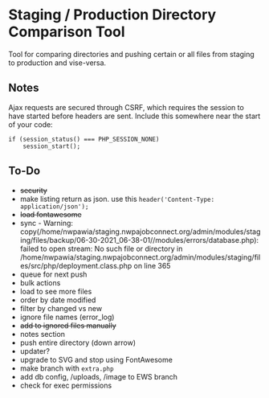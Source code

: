# Staging / Production Directory Comparison Tool
Tool for comparing directories and pushing certain or all files from staging to production and vise-versa.

## Notes
Ajax requests are secured through CSRF, which requires the session to have started before headers are sent. Include 
this somewhere near the start of your code:
```
if (session_status() === PHP_SESSION_NONE)
    session_start();
```

## To-Do
- ~~security~~
- make listing return as json. use this `header('Content-Type: application/json');`
- ~~load fontawesome~~
- sync - Warning: copy(/home/nwpawia/staging.nwpajobconnect.org/admin/modules/staging/files/backup/06-30-2021_06-38-01//modules/errors/database.php): failed to open stream: No such file or directory in /home/nwpawia/staging.nwpajobconnect.org/admin/modules/staging/files/src/php/deployment.class.php on line 365
- queue for next push
- bulk actions
- load to see more files
- order by date modified
- filter by changed vs new
- ignore file names (error_log)
- ~~add to ignored files manually~~
- notes section
- push entire directory (down arrow)
- updater?
- upgrade to SVG and stop using FontAwesome
- make branch with `extra.php`
- add db config, /uploads, /image to EWS branch
- check for exec permissions